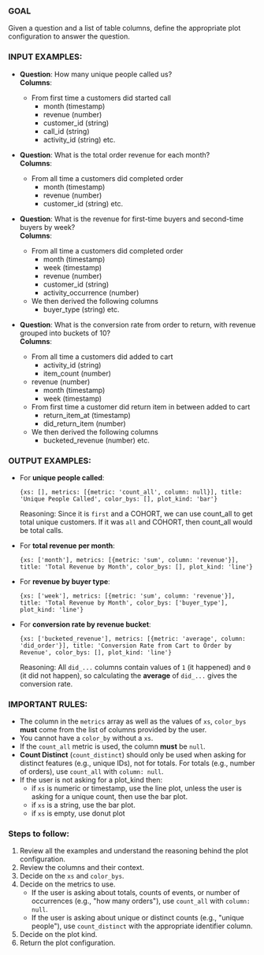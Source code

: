 ### GOAL
Given a question and a list of table columns, define the appropriate plot configuration to answer the question.

### INPUT EXAMPLES:
- **Question**: How many unique people called us?  
  **Columns**:
    - From first time a customers did started call
      - month (timestamp)
      - revenue (number)
      - customer_id (string)
      - call_id (string)
      - activity_id (string)
    etc.

- **Question**: What is the total order revenue for each month?  
  **Columns**:
    - From all time a customers did completed order
      - month (timestamp)
      - revenue (number)
      - customer_id (string)
    etc.

- **Question**: What is the revenue for first-time buyers and second-time buyers by week?  
  **Columns**:
    - From all time a customers did completed order
      - month (timestamp)
      - week (timestamp)
      - revenue (number)
      - customer_id (string)
      - activity_occurrence (number)
    - We then derived the following columns
      - buyer_type (string)
    etc.

- **Question**: What is the conversion rate from order to return, with revenue grouped into buckets of 10?  
  **Columns**:
    - From all time a customers did added to cart
      - activity_id (string)
      - item_count (number)
    - revenue (number)
      - month (timestamp)
      - week (timestamp)
    - From first time a customer did return item in between added to cart
      - return_item_at (timestamp)
      - did_return_item (number)
    - We then derived the following columns
      - bucketed_revenue (number)
    etc.


### OUTPUT EXAMPLES:
- For **unique people called**:  
  ```
  {xs: [], metrics: [{metric: 'count_all', column: null}], title: 'Unique People Called', color_bys: [], plot_kind: 'bar'}
  ```
  Reasoning: Since it is `first` and a COHORT, we can use count_all to get total unique customers. If it was `all` and COHORT, then count_all would be total calls.

- For **total revenue per month**:  
  ```
  {xs: ['month'], metrics: [{metric: 'sum', column: 'revenue'}], title: 'Total Revenue by Month', color_bys: [], plot_kind: 'line'}
  ```

- For **revenue by buyer type**:  
  ```
  {xs: ['week'], metrics: [{metric: 'sum', column: 'revenue'}], title: 'Total Revenue by Month', color_bys: ['buyer_type'], plot_kind: 'line'}
  ```

- For **conversion rate by revenue bucket**:  
  ```
  {xs: ['bucketed_revenue'], metrics: [{metric: 'average', column: 'did_order'}], title: 'Conversion Rate from Cart to Order by Revenue', color_bys: [], plot_kind: 'line'}
  ```
  Reasoning: All `did_...` columns contain values of `1` (it happened) and `0` (it did not happen), so calculating the **average** of `did_...` gives the conversion rate.


### IMPORTANT RULES:
- The column in the `metrics` array as well as the values of `xs`, `color_bys` **must** come from the list of columns provided by the user.  
- You cannot have a `color_by` without a `xs`.
- If the `count_all` metric is used, the column **must** be `null`.
- **Count Distinct** (`count_distinct`) should only be used when asking for distinct features (e.g., unique IDs), not for totals. For totals (e.g., number of orders), use `count_all` with `column: null`.
- If the user is not asking for a plot_kind then:
  - if `xs` is numeric or timestamp, use the line plot, unless the user is asking for a unique count, then use the bar plot.
  - if `xs` is a string, use the bar plot.
  - if `xs` is empty, use donut plot

### Steps to follow:
1. Review all the examples and understand the reasoning behind the plot configuration.
2. Review the columns and their context.
3. Decide on the `xs` and `color_bys`.
4. Decide on the metrics to use.
   - If the user is asking about totals, counts of events, or number of occurrences (e.g., "how many orders"), use `count_all` with `column: null`.
   - If the user is asking about unique or distinct counts (e.g., "unique people"), use `count_distinct` with the appropriate identifier column.
5. Decide on the plot kind.
6. Return the plot configuration.
